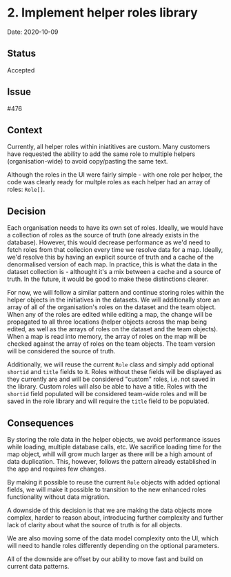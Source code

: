 # 2. Implement helper roles library

Date: 2020-10-09

## Status

Accepted

## Issue

#476

## Context

Currently, all helper roles within iniatitives are custom. Many customers have requested the ability to add the same
role to multiple helpers (organisation-wide) to avoid copy/pasting the same text.

Although the roles in the UI were fairly simple - with one role per helper, the code was clearly ready for multple
roles as each helper had an array of roles: `Role[]`.

## Decision

Each organisation needs to have its own set of roles. Ideally, we would have a collection of roles as the source of
truth (one already exists in the database). However, this would decrease performance as we'd need to fetch roles from
that collecion every time we resolve data for a map. Ideally, we'd resolve this by having an explicit source of truth
and a cache of the denormalised version of each map. In practice, this is what the data in the dataset collection is -
althought it's a mix between a cache and a source of truth. In the future, it would be good to make these distinctions
clearer.

For now, we will follow a similar pattern and continue storing roles within the helper objects in the initiatives in 
the datasets. We will additionally store an array of all of the organisation's roles on the dataset and the team
object. When any of the roles are edited while editing a map, the change will be propagated to all three locations
(helper objects across the map being edited, as well as the arrays of roles on the dataset and the team objects). 
When a map is read into memory, the array of roles on the map will be checked against the array of roles on the team
objects. The team version will be considered the source of truth.

Additionally, we will reuse the current `Role` class and simply add optional `shortid` and `title` fields to it. Roles
without these fields will be displayed as they currently are and will be considered "custom" roles, i.e. not saved in
the library. Custom roles will also be able to have a title. Roles with the `shortid` field populated will be
considered team-wide roles and will be saved in the role library and will require the `title` field to be populated.

## Consequences

By storing the role data in the helper objects, we avoid performance issues while loading, multiple database calls,
etc. We sacrifice loading time for the map object, whill will grow much larger as there will be a high amount of data
duplication. This, however, follows the pattern already established in the app and requires few changes.

By making it possible to reuse the current `Role` objects with added optional fields, we will make it possible to
transition to the new enhanced roles functionality without data migration.

A downside of this decision is that we are making the data objects more complex, harder to reason about, introducing
further complexity and further lack of clarity about what the source of truth is for all objects.

We are also moving some of the data model complexity onto the UI, which will need to handle roles differently depending
on the optional parameters.

All of the downside are offset by our ability to move fast and build on current data patterns.

